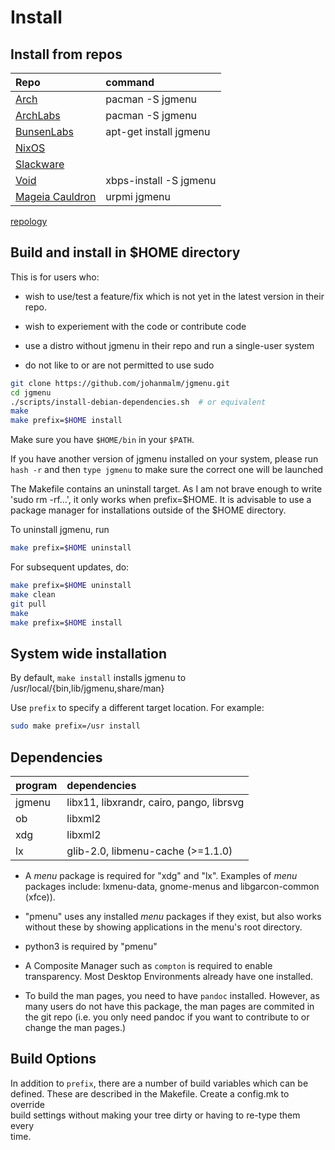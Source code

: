 Install
=======

Install from repos
------------------

| Repo                                                                                              | command                |
| :---                                                                                              | :---                   |
| [Arch](https://www.archlinux.org/packages/community/x86_64/jgmenu/)                               | pacman -S jgmenu       |
| [ArchLabs](https://github.com/ARCHLabs/archlabs_repo/tree/master/x86_64)                          | pacman -S jgmenu       |
| [BunsenLabs](http://eu.pkg.bunsenlabs.org/debian/pool/main/j/jgmenu/)                             | apt-get install jgmenu |
| [NixOS](https://github.com/NixOS/nixpkgs/tree/master/pkgs/applications/misc/jgmenu)               |                        |
| [Slackware](https://slackbuilds.org/repository/14.2/desktop/jgmenu/)                              |                        |
| [Void](https://github.com/voidlinux/void-packages/blob/master/srcpkgs/jgmenu/template)            | xbps-install -S jgmenu |
| [Mageia Cauldron](http://madb.mageia.org/package/show/application/0/release/cauldron/name/jgmenu) | urpmi jgmenu |

[repology](https://repology.org/metapackage/jgmenu/versions)

Build and install in $HOME directory
------------------------------------

This is for users who:

  - wish to use/test a feature/fix which is not yet in the latest version
    in their repo.

  - wish to experiement with the code or contribute code

  - use a distro without jgmenu in their repo and run a single-user
    system

  - do not like to or are not permitted to use sudo

```bash
git clone https://github.com/johanmalm/jgmenu.git
cd jgmenu
./scripts/install-debian-dependencies.sh  # or equivalent
make
make prefix=$HOME install
```

Make sure you have `$HOME/bin` in your `$PATH`.

If you have another version of jgmenu installed on your system, please
run `hash -r` and then `type jgmenu` to make sure the correct one will
be launched

The Makefile contains an uninstall target. As I am not brave enough to
write 'sudo rm -rf...', it only works when prefix=$HOME. It is advisable
to use a package manager for installations outside of the $HOME
directory.

To uninstall jgmenu, run

```bash
make prefix=$HOME uninstall
```

For subsequent updates, do:

```bash
make prefix=$HOME uninstall
make clean
git pull
make
make prefix=$HOME install
```

System wide installation
------------------------

By default, `make install` installs jgmenu to  
/usr/local/{bin,lib/jgmenu,share/man}  

Use `prefix` to specify a different target location. For example: 

```bash
sudo make prefix=/usr install
```

Dependencies
------------

| program | dependencies                                |
| :---    | :---                                        |
| jgmenu  | libx11, libxrandr, cairo, pango, librsvg    |
| ob      | libxml2                                     |
| xdg     | libxml2                                     |
| lx      | glib-2.0, libmenu-cache (>=1.1.0)           |


  - A *menu* package  is required for "xdg" and "lx".
    Examples of *menu* packages include: lxmenu-data, gnome-menus and
    libgarcon-common (xfce)).

  - "pmenu" uses any installed *menu* packages if they exist, but also
    works without these by showing applications in the menu's root
    directory.

  - python3 is required by "pmenu"

  - A Composite Manager such as `compton` is required to enable transparency.
    Most Desktop Environments already have one installed.

  - To build the man pages, you need to have `pandoc` installed. However, as
    many users do not have this package, the man pages are commited in the git
    repo (i.e. you only need pandoc if you want to contribute to or change the
    man pages.)

Build Options
-------------

In addition to `prefix`, there are a number of build variables which can be  
defined. These are described in the Makefile. Create a config.mk to override  
build settings without making your tree dirty or having to re-type them every  
time.
